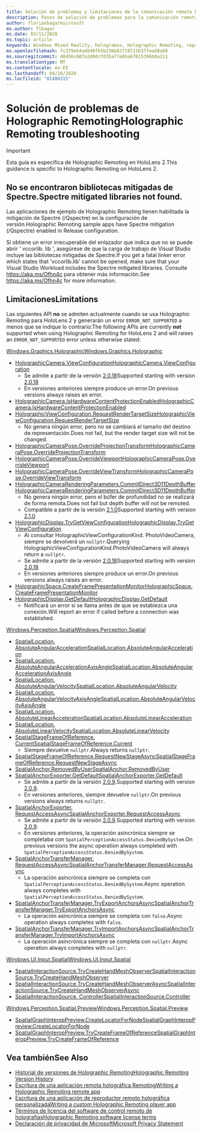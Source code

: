 ```yaml
---
title: Solución de problemas y limitaciones de la comunicación remota holográfica
description: Pasos de solución de problemas para la comunicación remota holográfica en HoloLens 2.
author: florianbagarmicrosoft
ms.author: flbagar
ms.date: 03/11/2020
ms.topic: article
keywords: Windows Mixed Reality, hologramas, Holographic Remoting, representación remota, representación en red, HoloLens, hologramas remotos, solución de problemas, ayuda
ms.openlocfilehash: fc379eb4ad849fb5b236b82719711b37fead8a68
ms.sourcegitcommit: 48456c607a2d0dcf035a77e8ba67615396b0a211
ms.translationtype: MT
ms.contentlocale: es-ES
ms.lasthandoff: 04/16/2020
ms.locfileid: "81484315"
---
```

# <a name="holographic-remoting-troubleshooting"></a><span data-ttu-id="fc559-104">Solución de problemas de Holographic Remoting</span><span class="sxs-lookup"><span data-stu-id="fc559-104">Holographic Remoting troubleshooting</span></span>

> [!IMPORTANT]
> <span data-ttu-id="fc559-105">Esta guía es específica de Holographic Remoting en HoloLens 2.</span><span class="sxs-lookup"><span data-stu-id="fc559-105">This guidance is specific to Holographic Remoting on HoloLens 2.</span></span>

## <a name="spectre-mitigated-libraries-not-found"></a><span data-ttu-id="fc559-106">No se encontraron bibliotecas mitigadas de Spectre.</span><span class="sxs-lookup"><span data-stu-id="fc559-106">Spectre mitigated libraries not found.</span></span>

<span data-ttu-id="fc559-107">Las aplicaciones de ejemplo de Holographic Remoting tienen habilitada la mitigación de Spectre (/Qspectre) en la configuración de versión.</span><span class="sxs-lookup"><span data-stu-id="fc559-107">Holographic Remoting sample apps have Spectre mitigation (/Qspectre) enabled in Release configuration.</span></span>

<span data-ttu-id="fc559-108">Si obtiene un error irrecuperable del enlazador que indica que no se puede abrir ' vccorlib. lib ', asegúrese de que la carga de trabajo de Visual Studio incluye las bibliotecas mitigadas de Spectre.</span><span class="sxs-lookup"><span data-stu-id="fc559-108">If you get a fatal linker error which states that 'vccorlib.lib' cannot be opened, make sure that your Visual Studio Workload includes the Spectre mitigated libraries.</span></span> <span data-ttu-id="fc559-109">Consulte https://aka.ms/Ofhn4c para obtener más información.</span><span class="sxs-lookup"><span data-stu-id="fc559-109">See https://aka.ms/Ofhn4c for more information.</span></span>

## <a name="limitations"></a><span data-ttu-id="fc559-110">Limitaciones</span><span class="sxs-lookup"><span data-stu-id="fc559-110">Limitations</span></span>

<span data-ttu-id="fc559-111">Las siguientes API **no** se admiten actualmente cuando se usa Holographic Remoting para HoloLens 2 y generarán un error ```ERROR_NOT_SUPPORTED``` a menos que se indique lo contrario:</span><span class="sxs-lookup"><span data-stu-id="fc559-111">The following APIs are currently **not** supported when using Holographic Remoting for HoloLens 2 and will raises an ```ERROR_NOT_SUPPORTED``` error unless otherwise stated:</span></span>

[<span data-ttu-id="fc559-112">Windows.Graphics.Holographic</span><span class="sxs-lookup"><span data-stu-id="fc559-112">Windows.Graphics.Holographic</span></span>](https://docs.microsoft.com/uwp/api/windows.graphics.holographic)

* [<span data-ttu-id="fc559-113">HolographicCamera.ViewConfiguration</span><span class="sxs-lookup"><span data-stu-id="fc559-113">HolographicCamera.ViewConfiguration</span></span>](https://docs.microsoft.com/uwp/api/windows.graphics.holographic.holographiccamera.viewconfiguration)
  - <span data-ttu-id="fc559-114">Se admite a partir de la versión [2.0.18](holographic-remoting-version-history.md#v2.0.18)</span><span class="sxs-lookup"><span data-stu-id="fc559-114">Supported starting with version [2.0.18](holographic-remoting-version-history.md#v2.0.18)</span></span>
  - <span data-ttu-id="fc559-115">En versiones anteriores siempre produce un error.</span><span class="sxs-lookup"><span data-stu-id="fc559-115">On previous versions always raises an error.</span></span>
* [<span data-ttu-id="fc559-116">HolographicCamera.IsHardwareContentProtectionEnabled</span><span class="sxs-lookup"><span data-stu-id="fc559-116">HolographicCamera.IsHardwareContentProtectionEnabled</span></span>](https://docs.microsoft.com/uwp/api/windows.graphics.holographic.holographiccamera.ishardwarecontentprotectionenabled#Windows_Graphics_Holographic_HolographicCamera_IsHardwareContentProtectionEnabled)
* [<span data-ttu-id="fc559-117">HolographicViewConfiguration.RequestRenderTargetSize</span><span class="sxs-lookup"><span data-stu-id="fc559-117">HolographicViewConfiguration.RequestRenderTargetSize</span></span>](https://docs.microsoft.com/uwp/api/windows.graphics.holographic.holographicviewconfiguration.requestrendertargetsize#Windows_Graphics_Holographic_HolographicViewConfiguration_RequestRenderTargetSize_Windows_Foundation_Size_)
  - <span data-ttu-id="fc559-118">No genera ningún error, pero no se cambiará el tamaño del destino de representación.</span><span class="sxs-lookup"><span data-stu-id="fc559-118">Does not fail, but the render target size will not be changed.</span></span>
* [<span data-ttu-id="fc559-119">HolographicCameraPose.OverrideProjectionTransform</span><span class="sxs-lookup"><span data-stu-id="fc559-119">HolographicCameraPose.OverrideProjectionTransform</span></span>](https://docs.microsoft.com/uwp/api/windows.graphics.holographic.holographiccamerapose.overrideprojectiontransform)
* [<span data-ttu-id="fc559-120">HolographicCameraPose.OverrideViewport</span><span class="sxs-lookup"><span data-stu-id="fc559-120">HolographicCameraPose.OverrideViewport</span></span>](https://docs.microsoft.com/uwp/api/windows.graphics.holographic.holographiccamerapose.overrideviewport)
* [<span data-ttu-id="fc559-121">HolographicCameraPose.OverrideViewTransform</span><span class="sxs-lookup"><span data-stu-id="fc559-121">HolographicCameraPose.OverrideViewTransform</span></span>](https://docs.microsoft.com/uwp/api/windows.graphics.holographic.holographiccamerapose.overrideviewtransform)
* [<span data-ttu-id="fc559-122">HolographicCameraRenderingParameters.CommitDirect3D11DepthBuffer</span><span class="sxs-lookup"><span data-stu-id="fc559-122">HolographicCameraRenderingParameters.CommitDirect3D11DepthBuffer</span></span>](https://docs.microsoft.com/uwp/api/windows.graphics.holographic.holographiccamerarenderingparameters.commitdirect3d11depthbuffer#Windows_Graphics_Holographic_HolographicCameraRenderingParameters_CommitDirect3D11DepthBuffer_Windows_Graphics_DirectX_Direct3D11_IDirect3DSurface_)
  - <span data-ttu-id="fc559-123">No genera ningún error, pero el búfer de profundidad no se realizará de forma remota.</span><span class="sxs-lookup"><span data-stu-id="fc559-123">Does not fail but depth buffer will not be remoted.</span></span>
  - <span data-ttu-id="fc559-124">Compatible a partir de la versión [2.1.0](holographic-remoting-version-history.md#v2.1.0)</span><span class="sxs-lookup"><span data-stu-id="fc559-124">Supported starting with version [2.1.0](holographic-remoting-version-history.md#v2.1.0)</span></span>
* [<span data-ttu-id="fc559-125">HolographicDisplay.TryGetViewConfiguration</span><span class="sxs-lookup"><span data-stu-id="fc559-125">HolographicDisplay.TryGetViewConfiguration</span></span>](https://docs.microsoft.com/uwp/api/windows.graphics.holographic.holographicdisplay.trygetviewconfiguration)
  - <span data-ttu-id="fc559-126">Al consultar HolographicViewConfigurationKind. PhotoVideoCamera, siempre se devolverá un ```nullptr```.</span><span class="sxs-lookup"><span data-stu-id="fc559-126">Querying HolographicViewConfigurationKind.PhotoVideoCamera will always return a ```nullptr```.</span></span>
  - <span data-ttu-id="fc559-127">Se admite a partir de la versión [2.0.18](holographic-remoting-version-history.md#v2.0.18)</span><span class="sxs-lookup"><span data-stu-id="fc559-127">Supported starting with version [2.0.18](holographic-remoting-version-history.md#v2.0.18)</span></span>
  - <span data-ttu-id="fc559-128">En versiones anteriores siempre produce un error.</span><span class="sxs-lookup"><span data-stu-id="fc559-128">On previous versions always raises an error.</span></span>
* [<span data-ttu-id="fc559-129">HolographicSpace.CreateFramePresentationMonitor</span><span class="sxs-lookup"><span data-stu-id="fc559-129">HolographicSpace.CreateFramePresentationMonitor</span></span>](https://docs.microsoft.com/uwp/api/windows.graphics.holographic.holographicspace.createframepresentationmonitor)
* [<span data-ttu-id="fc559-130">HolographicDisplay.GetDefault</span><span class="sxs-lookup"><span data-stu-id="fc559-130">HolographicDisplay.GetDefault</span></span>](https://docs.microsoft.com/uwp/api/windows.graphics.holographic.holographicdisplay.getdefault#Windows_Graphics_Holographic_HolographicDisplay_GetDefault)
  - <span data-ttu-id="fc559-131">Notificará un error si se llama antes de que se establezca una conexión.</span><span class="sxs-lookup"><span data-stu-id="fc559-131">Will report an error if called before a connection was established.</span></span>


[<span data-ttu-id="fc559-132">Windows.Perception.Spatial</span><span class="sxs-lookup"><span data-stu-id="fc559-132">Windows.Perception.Spatial</span></span>](https://docs.microsoft.com/uwp/api/windows.perception.spatial)

* [<span data-ttu-id="fc559-133">SpatialLocation. AbsoluteAngularAcceleration</span><span class="sxs-lookup"><span data-stu-id="fc559-133">SpatialLocation.AbsoluteAngularAcceleration</span></span>](https://docs.microsoft.com/uwp/api/windows.perception.spatial.spatiallocation.absoluteangularacceleration)
* [<span data-ttu-id="fc559-134">SpatialLocation. AbsoluteAngularAccelerationAxisAngle</span><span class="sxs-lookup"><span data-stu-id="fc559-134">SpatialLocation.AbsoluteAngularAccelerationAxisAngle</span></span>](https://docs.microsoft.com/uwp/api/windows.perception.spatial.spatiallocation.absoluteangularaccelerationaxisangle)
* [<span data-ttu-id="fc559-135">SpatialLocation. AbsoluteAngularVelocity</span><span class="sxs-lookup"><span data-stu-id="fc559-135">SpatialLocation.AbsoluteAngularVelocity</span></span>](https://docs.microsoft.com/uwp/api/windows.perception.spatial.spatiallocation.absoluteangularvelocity)
* [<span data-ttu-id="fc559-136">SpatialLocation. AbsoluteAngularVelocityAxisAngle</span><span class="sxs-lookup"><span data-stu-id="fc559-136">SpatialLocation.AbsoluteAngularVelocityAxisAngle</span></span>](https://docs.microsoft.com/uwp/api/windows.perception.spatial.spatiallocation.absoluteangularvelocityaxisangle)
* [<span data-ttu-id="fc559-137">SpatialLocation. AbsoluteLinearAcceleration</span><span class="sxs-lookup"><span data-stu-id="fc559-137">SpatialLocation.AbsoluteLinearAcceleration</span></span>](https://docs.microsoft.com/uwp/api/windows.perception.spatial.spatiallocation.absolutelinearacceleration)
* [<span data-ttu-id="fc559-138">SpatialLocation. AbsoluteLinearVelocity</span><span class="sxs-lookup"><span data-stu-id="fc559-138">SpatialLocation.AbsoluteLinearVelocity</span></span>](https://docs.microsoft.com/uwp/api/windows.perception.spatial.spatiallocation.absolutelinearvelocity)
* [<span data-ttu-id="fc559-139">SpatialStageFrameOfReference. Current</span><span class="sxs-lookup"><span data-stu-id="fc559-139">SpatialStageFrameOfReference.Current</span></span>](https://docs.microsoft.com/uwp/api/windows.perception.spatial.spatialstageframeofreference.current)
  - <span data-ttu-id="fc559-140">Siempre devuelve ```nullptr```.</span><span class="sxs-lookup"><span data-stu-id="fc559-140">Always returns ```nullptr```.</span></span>
* [<span data-ttu-id="fc559-141">SpatialStageFrameOfReference.RequestNewStageAsync</span><span class="sxs-lookup"><span data-stu-id="fc559-141">SpatialStageFrameOfReference.RequestNewStageAsync</span></span>](https://docs.microsoft.com/uwp/api/windows.perception.spatial.spatialstageframeofreference.requestnewstageasync)
* [<span data-ttu-id="fc559-142">SpatialAnchor.RemovedByUser</span><span class="sxs-lookup"><span data-stu-id="fc559-142">SpatialAnchor.RemovedByUser</span></span>](https://docs.microsoft.com/uwp/api/windows.perception.spatial.spatialanchor.removedbyuser)
* [<span data-ttu-id="fc559-143">SpatialAnchorExporter.GetDefault</span><span class="sxs-lookup"><span data-stu-id="fc559-143">SpatialAnchorExporter.GetDefault</span></span>](https://docs.microsoft.com/uwp/api/windows.perception.spatial.spatialanchorexporter.getdefault
)
  - <span data-ttu-id="fc559-144">Se admite a partir de la versión [2.0.9](holographic-remoting-version-history.md#v2.0.9).</span><span class="sxs-lookup"><span data-stu-id="fc559-144">Supported starting with version [2.0.9](holographic-remoting-version-history.md#v2.0.9).</span></span> 
  - <span data-ttu-id="fc559-145">En versiones anteriores, siempre devuelve ```nullptr```.</span><span class="sxs-lookup"><span data-stu-id="fc559-145">On previous versions always returns ```nullptr```.</span></span> 
* [<span data-ttu-id="fc559-146">SpatialAnchorExporter. RequestAccessAsync</span><span class="sxs-lookup"><span data-stu-id="fc559-146">SpatialAnchorExporter.RequestAccessAsync</span></span>](https://docs.microsoft.com/uwp/api/windows.perception.spatial.spatialanchorexporter.requestaccessasync
)
  - <span data-ttu-id="fc559-147">Se admite a partir de la versión [2.0.9](holographic-remoting-version-history.md#v2.0.9).</span><span class="sxs-lookup"><span data-stu-id="fc559-147">Supported starting with version [2.0.9](holographic-remoting-version-history.md#v2.0.9).</span></span> 
  - <span data-ttu-id="fc559-148">En versiones anteriores, la operación asincrónica siempre se completaba con ```SpatialPerceptionAccessStatus.DeniedBySystem```.</span><span class="sxs-lookup"><span data-stu-id="fc559-148">On previous versions the async operation always completed with ```SpatialPerceptionAccessStatus.DeniedBySystem```.</span></span>
* [<span data-ttu-id="fc559-149">SpatialAnchorTransferManager. RequestAccessAsync</span><span class="sxs-lookup"><span data-stu-id="fc559-149">SpatialAnchorTransferManager.RequestAccessAsync</span></span>](https://docs.microsoft.com/uwp/api/windows.perception.spatial.spatialanchortransfermanager.requestaccessasync#Windows_Perception_Spatial_SpatialAnchorTransferManager_RequestAccessAsync)
  - <span data-ttu-id="fc559-150">La operación asincrónica siempre se completa con ```SpatialPerceptionAccessStatus.DeniedBySystem```.</span><span class="sxs-lookup"><span data-stu-id="fc559-150">Async operation always completes with ```SpatialPerceptionAccessStatus.DeniedBySystem```.</span></span>
* [<span data-ttu-id="fc559-151">SpatialAnchorTransferManager.TryExportAnchorsAsync</span><span class="sxs-lookup"><span data-stu-id="fc559-151">SpatialAnchorTransferManager.TryExportAnchorsAsync</span></span>](https://docs.microsoft.com/uwp/api/windows.perception.spatial.spatialanchortransfermanager.tryexportanchorsasync#Windows_Perception_Spatial_SpatialAnchorTransferManager_TryExportAnchorsAsync_Windows_Foundation_Collections_IIterable_Windows_Foundation_Collections_IKeyValuePair_System_String_Windows_Perception_Spatial_SpatialAnchor___Windows_Storage_Streams_IOutputStream_)
  - <span data-ttu-id="fc559-152">La operación asincrónica siempre se completa con ```false```.</span><span class="sxs-lookup"><span data-stu-id="fc559-152">Async operation always completes with ```false```.</span></span>
* [<span data-ttu-id="fc559-153">SpatialAnchorTransferManager.TryImportAnchorsAsync</span><span class="sxs-lookup"><span data-stu-id="fc559-153">SpatialAnchorTransferManager.TryImportAnchorsAsync</span></span>](https://docs.microsoft.com/uwp/api/windows.perception.spatial.spatialanchortransfermanager.tryimportanchorsasync
)
  - <span data-ttu-id="fc559-154">La operación asincrónica siempre se completa con ```nullptr```.</span><span class="sxs-lookup"><span data-stu-id="fc559-154">Async operation always completes with ```nullptr```.</span></span>

[<span data-ttu-id="fc559-155">Windows.UI.Input.Spatial</span><span class="sxs-lookup"><span data-stu-id="fc559-155">Windows.UI.Input.Spatial</span></span>](https://docs.microsoft.com/uwp/api/windows.ui.input.spatial)

* [<span data-ttu-id="fc559-156">SpatialInteractionSource.TryCreateHandMeshObserver</span><span class="sxs-lookup"><span data-stu-id="fc559-156">SpatialInteractionSource.TryCreateHandMeshObserver</span></span>](https://docs.microsoft.com/uwp/api/windows.ui.input.spatial.spatialinteractionsource.trycreatehandmeshobserver#Windows_UI_Input_Spatial_SpatialInteractionSource_TryCreateHandMeshObserver)
* [<span data-ttu-id="fc559-157">SpatialInteractionSource.TryCreateHandMeshObserverAsync</span><span class="sxs-lookup"><span data-stu-id="fc559-157">SpatialInteractionSource.TryCreateHandMeshObserverAsync</span></span>](https://docs.microsoft.com/uwp/api/windows.ui.input.spatial.spatialinteractionsource.trycreatehandmeshobserverasync)
* [<span data-ttu-id="fc559-158">SpatialInteractionSource. Controller</span><span class="sxs-lookup"><span data-stu-id="fc559-158">SpatialInteractionSource.Controller</span></span>](https://docs.microsoft.com/uwp/api/windows.ui.input.spatial.spatialinteractionsource.controller#Windows_UI_Input_Spatial_SpatialInteractionSource_Controller)

[<span data-ttu-id="fc559-159">Windows.Perception.Spatial.Preview</span><span class="sxs-lookup"><span data-stu-id="fc559-159">Windows.Perception.Spatial.Preview</span></span>](https://docs.microsoft.com/uwp/api/windows.perception.spatial.preview)

* [<span data-ttu-id="fc559-160">SpatialGraphInteropPreview.CreateLocatorForNode</span><span class="sxs-lookup"><span data-stu-id="fc559-160">SpatialGraphInteropPreview.CreateLocatorForNode</span></span>](https://docs.microsoft.com/uwp/api/windows.perception.spatial.preview.spatialgraphinteroppreview.createlocatorfornode)
* [<span data-ttu-id="fc559-161">SpatialGraphInteropPreview.TryCreateFrameOfReference</span><span class="sxs-lookup"><span data-stu-id="fc559-161">SpatialGraphInteropPreview.TryCreateFrameOfReference</span></span>](https://docs.microsoft.com/uwp/api/windows.perception.spatial.preview.spatialgraphinteroppreview.trycreateframeofreference)

## <a name="see-also"></a><span data-ttu-id="fc559-162">Vea también</span><span class="sxs-lookup"><span data-stu-id="fc559-162">See Also</span></span>
* [<span data-ttu-id="fc559-163">Historial de versiones de Holographic Remoting</span><span class="sxs-lookup"><span data-stu-id="fc559-163">Holographic Remoting Version History</span></span>](holographic-remoting-version-history.md)
* [<span data-ttu-id="fc559-164">Escritura de una aplicación remota holográfica Remoting</span><span class="sxs-lookup"><span data-stu-id="fc559-164">Writing a Holographic Remoting remote app</span></span>](holographic-remoting-create-host.md)
* [<span data-ttu-id="fc559-165">Escritura de una aplicación de reproductor remoto holográfica personalizada</span><span class="sxs-lookup"><span data-stu-id="fc559-165">Writing a custom Holographic Remoting player app</span></span>](holographic-remoting-create-player.md)
* [<span data-ttu-id="fc559-166">Términos de licencia del software de control remoto de holografías</span><span class="sxs-lookup"><span data-stu-id="fc559-166">Holographic Remoting software license terms</span></span>](https://docs.microsoft.com/legal/mixed-reality/microsoft-holographic-remoting-software-license-terms)
* [<span data-ttu-id="fc559-167">Declaración de privacidad de Microsoft</span><span class="sxs-lookup"><span data-stu-id="fc559-167">Microsoft Privacy Statement</span></span>](https://go.microsoft.com/fwlink/?LinkId=521839)
